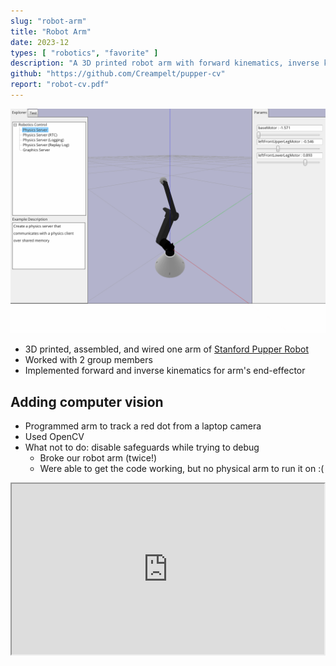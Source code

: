 ```yaml
---
slug: "robot-arm"
title: "Robot Arm"
date: 2023-12
types: [ "robotics", "favorite" ]
description: "A 3D printed robot arm with forward kinematics, inverse kinematics, and computer vision tracking"
github: "https://github.com/Creampelt/pupper-cv"
report: "robot-cv.pdf"
---
```


![Robot Arm](../../assets/images/project-screenshots/robot-arm.png)

- 3D printed, assembled, and wired one arm of <a href="https://www.youtube.com/watch?v=_Sh4kRtmAog" target="__blank">
  Stanford Pupper Robot</a>
- Worked with 2 group members
- Implemented forward and inverse kinematics for arm's end-effector

## Adding computer vision

- Programmed arm to track a red dot from a laptop camera
- Used OpenCV
- What not to do: disable safeguards while trying to debug
    - Broke our robot arm (twice!)
    - Were able to get the code working, but no physical arm to run it on :(

<iframe
src="https://drive.google.com/file/d/1aW8GShbJa_nvSgMrsHAPHexv3npq6He0/preview"
width="500"
height="273"
style={{border: "none"}}
allow="autoplay"
allowFullScreen></iframe>